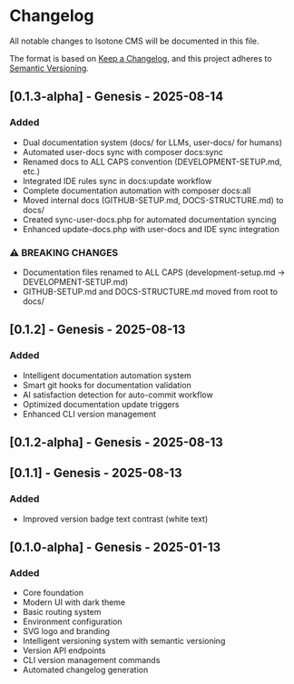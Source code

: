 # Changelog

All notable changes to Isotone CMS will be documented in this file.

The format is based on [Keep a Changelog](https://keepachangelog.com/en/1.0.0/),
and this project adheres to [Semantic Versioning](https://semver.org/spec/v2.0.0.html).

## [0.1.3-alpha] - Genesis - 2025-08-14

### Added
- Dual documentation system (docs/ for LLMs, user-docs/ for humans)
- Automated user-docs sync with composer docs:sync
- Renamed docs to ALL CAPS convention (DEVELOPMENT-SETUP.md, etc.)
- Integrated IDE rules sync in docs:update workflow
- Complete documentation automation with composer docs:all
- Moved internal docs (GITHUB-SETUP.md, DOCS-STRUCTURE.md) to docs/
- Created sync-user-docs.php for automated documentation syncing
- Enhanced update-docs.php with user-docs and IDE sync integration

### ⚠ BREAKING CHANGES
- Documentation files renamed to ALL CAPS (development-setup.md → DEVELOPMENT-SETUP.md)
- GITHUB-SETUP.md and DOCS-STRUCTURE.md moved from root to docs/

## [0.1.2] - Genesis - 2025-08-13

### Added
- Intelligent documentation automation system
- Smart git hooks for documentation validation
- AI satisfaction detection for auto-commit workflow
- Optimized documentation update triggers
- Enhanced CLI version management

## [0.1.2-alpha] - Genesis - 2025-08-13

## [0.1.1] - Genesis - 2025-08-13

### Added
- Improved version badge text contrast (white text)

## [0.1.0-alpha] - Genesis - 2025-01-13

### Added
- Core foundation
- Modern UI with dark theme
- Basic routing system
- Environment configuration
- SVG logo and branding
- Intelligent versioning system with semantic versioning
- Version API endpoints
- CLI version management commands
- Automated changelog generation

